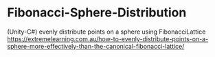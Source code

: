 # Fibonacci-Sphere-Distribution
(Unity-C#) evenly distribute points on a sphere using FibonacciLattice
https://extremelearning.com.au/how-to-evenly-distribute-points-on-a-sphere-more-effectively-than-the-canonical-fibonacci-lattice/
